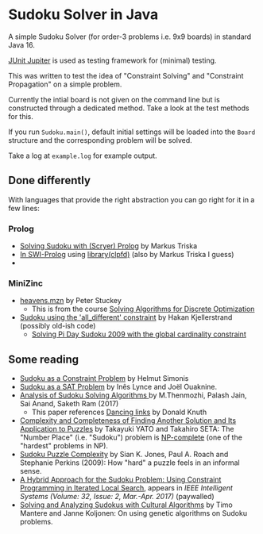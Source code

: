 # Sudoku Solver in Java

A simple Sudoku Solver (for order-3 problems i.e. 9x9 boards) in standard Java 16.

[JUnit Jupiter](https://junit.org/junit5/docs/current/user-guide/) is used as testing framework for (minimal) testing.

This was written to test the idea of "Constraint Solving" and "Constraint Propagation" on a simple problem.

Currently the intial board is not given on the command line but is constructed through a dedicated method. Take a look at the test methods for this.

If you run `Sudoku.main()`, default initial settings will be loaded into the `Board` structure and the corresponding problem will be solved.

Take a log at `example.log` for example output.

## Done differently

With languages that provide the right abstraction you can go right for it in a few lines:

### Prolog

   * [Solving Sudoku with (Scryer) Prolog](https://www.metalevel.at/sudoku/) by Markus Triska
   * [In SWI-Prolog](https://www.swi-prolog.org/pldoc/man?section=clpfd-sudoku) using [library(clpfd)](https://www.swi-prolog.org/pldoc/man?section=clpfd) (also by Markus Triska I guess)
   * [](https://www.youtube.com/watch?v=5KUdEZTu06o) 

### MiniZinc
   
   * [heavens.mzn](https://github.com/MiniZinc/specialization-examples/blob/master/CP/heavens/heavens.mzn) by Peter Stuckey
      * This is from the course [Solving Algorithms for Discrete Optimization](https://www.coursera.org/learn/solving-algorithms-discrete-optimization)
   * [Sudoku using the 'all_different' constraint](https://github.com/hakank/hakank/blob/master/minizinc/sudoku_alldifferent.mzn) by Hakan Kjellerstrand (possibly old-ish code)
      * [Solving Pi Day Sudoku 2009 with the global cardinality constraint](http://www.hakank.org/constraint_programming_blog/2009/03/solving_pi_day_sudoku_2009_wit.html) 

## Some reading

   * [Sudoku as a Constraint Problem](https://citeseerx.ist.psu.edu/viewdoc/summary?doi=10.1.1.88.2964) by Helmut Simonis
   * [Sudoku as a SAT Problem](http://sat.inesc-id.pt/~ines/publications/aimath06.pdf) by Inês Lynce and Joël Ouaknine. 
   * [Analysis of Sudoku Solving Algorithms ](http://www.enggjournals.com/ijet/docs/IJET17-09-03-043.pdf) by M.Thenmozhi, Palash Jain, Sai Anand, Saketh Ram (2017)
      * This paper references [Dancing links](https://arxiv.org/abs/cs/0011047) by Donald Knuth
   * [Complexity and Completeness of Finding Another Solution and Its Application to Puzzles](https://www-imai.is.s.u-tokyo.ac.jp/~yato/data2/SIGAL87-2.pdf) by Takayuki YATO and Takahiro SETA: The "Number Place" (i.e. "Sudoku") problem is [NP-complete](https://www.scottaaronson.com/democritus/lec6.html) (one of the "hardest" problems in NP).
   * [Sudoku Puzzle Complexity](https://www.researchgate.net/publication/264572573_Sudoku_Puzzle_Complexity) by Sian K. Jones, Paul A. Roach and Stephanie Perkins (2009): How "hard" a puzzle feels in an informal sense.
   * [A Hybrid Approach for the Sudoku Problem: Using Constraint Programming in Iterated Local Search](https://ieeexplore.ieee.org/document/7887637), 
     appears in _IEEE Intelligent Systems (Volume: 32, Issue: 2, Mar.-Apr. 2017)_ (paywalled)   
   * [Solving and Analyzing Sudokus with Cultural Algorithms](https://www.researchgate.net/publication/224330246_Solving_and_Analyzing_Sudokus_with_Cultural_Algorithms) by Timo Mantere and Janne Koljonen: On using genetic algorithms on Sudoku problems.
   
